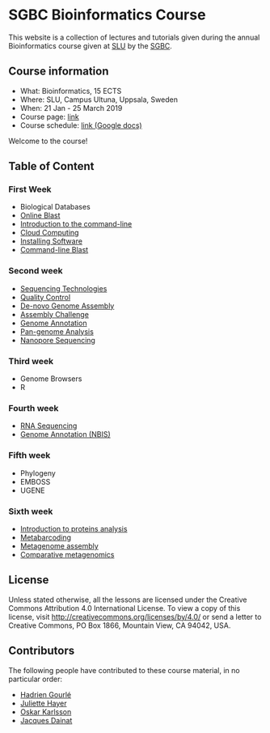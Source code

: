 # SGBC Bioinformatics Course

This website is a collection of lectures and tutorials given during the annual Bioinformatics course given at [SLU](https://www.slu.se) by the [SGBC](http://sgbc.slu.se).

## Course information

- What: Bioinformatics, 15 ECTS
- Where: SLU, Campus Ultuna, Uppsala, Sweden
- When: 21 Jan - 25 March 2019
- Course page: [link](https://www.slu.se/en/education/programmes-courses/courses/?sprak=en&anmkod=30181.1819)
- Course schedule: [link (Google docs)](https://docs.google.com/spreadsheets/d/1DqTmq7ltJygI92FrURwPuZsbGhZBNHF8G-qcwPrN4XM/edit?usp=sharing)

Welcome to the course!

## Table of Content

### First Week

- Biological Databases
- [Online Blast](blast/blast_online)
- [Introduction to the command-line](unix)
- [Cloud Computing](cloud)
- [Installing Software](software)
- [Command-line Blast](blast/blast_cli)

### Second week

- [Sequencing Technologies](seq_tech)
- [Quality Control](tutorials/docs/qc.md)
- [De-novo Genome Assembly](tutorials/docs/assembly.md)
- [Assembly Challenge](assembly_challenge)
- [Genome Annotation](tutorials/docs/annotation.md)
- [Pan-genome Analysis](tutorials/docs/pan_genome.md)
- [Nanopore Sequencing](tutorials/docs/nanopore.md)

### Third week

- Genome Browsers
- R

### Fourth week

- [RNA Sequencing](tutorials/docs/rna.md)
- [Genome Annotation (NBIS)](nbis_annotation/schedule.md)

### Fifth week

- Phylogeny
- EMBOSS
- UGENE

### Sixth week

- [Introduction to proteins analysis](proteins)
- [Metabarcoding](tutorials/docs/16S.md)
- [Metagenome assembly](tutorials/docs/meta_assembly.md)
- [Comparative metagenomics](tutorials/docs/wms.md)

## License

Unless stated otherwise, all the lessons are licensed under the Creative Commons Attribution 4.0 International License.
To view a copy of this license, visit <http://creativecommons.org/licenses/by/4.0/> or send a letter to Creative Commons, PO Box 1866, Mountain View, CA 94042, USA.

## Contributors

The following people have contributed to these course material, in no particular order:

- [Hadrien Gourlé](https://github.com/HadrienG)
- [Juliette Hayer](https://github.com/jhayer)
- [Oskar Karlsson](https://github.com/Ackia)
- [Jacques Dainat](https://github.com/NBISweden)
